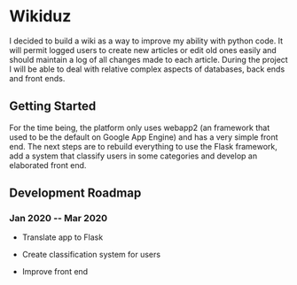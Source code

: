 # Wikiduz

I decided to build a wiki as a way to improve my ability with python code. It will permit logged users to create new articles or edit old ones easily and should maintain a log of all changes made to each article. During the project I will be able to deal with relative complex aspects of databases, back ends and front ends.

## Getting Started

For the time being, the platform only uses webapp2 (an framework that used to be the default on Google App Engine) and has a very simple front end. The next steps are to rebuild everything to use the Flask framework, add a system that classify users in some categories and develop an elaborated front end.

## Development Roadmap

### Jan 2020 -- Mar 2020

* Translate app to Flask

* Create classification system for users

* Improve front end
